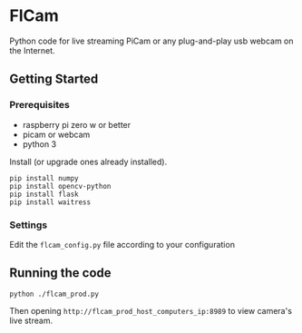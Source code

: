 # FlCam
Python code for live streaming PiCam or any plug-and-play usb webcam on the Internet.

## Getting Started

### Prerequisites
* raspberry pi zero w or better
* picam or webcam
* python 3


Install (or upgrade ones already installed).
```
pip install numpy
pip install opencv-python 
pip install flask
pip install waitress

```

### Settings

Edit the `flcam_config.py` file according to your configuration


## Running the code

`python ./flcam_prod.py`

Then opening `http://flcam_prod_host_computers_ip:8989` to view camera's live stream.